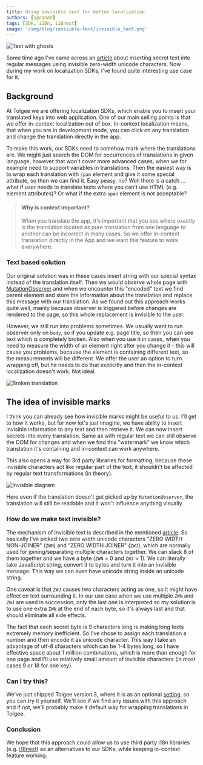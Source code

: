 ```yaml
---
title: Using invisible text for better localization
authors: [sgranat]
tags: [SDK, i18n, i18next]
image: '/img/blog/invisible-text/invisible_text.png'
---
```


![Text with ghosts](/img/blog/invisible-text/invisible_text.png)

Some time ago I've came across an [article](https://null-byte.wonderhowto.com/how-to/use-zero-width-characters-hide-secret-messages-text-even-reveal-leaks-0198692/) about inserting secret text into regular messages using invisible zero-width unicode characters. Now during my work on localization SDKs, I've found quite interesting use case for it.

<!--truncate-->

## Background

At Tolgee we are offering localization SDKs, which enable you to insert your translated keys into web application. One of our main selling points is that we offer in-context localization out of box. In-context localization means, that when you are in development mode, you can click on any translation and change the translation directly in the app.

To make this work, our SDKs need to somehow mark where the translations are. We might just search the DOM for occurrences of translations in given language, however that won't cover more advanced cases, when we for example need to support variables in translations. Then the easiest way is to wrap each translation with `span` element and give it some special attribute, so then we can find it. Easy peasy, no? Well there is a catch ... what if user needs to translate texts where you can't use HTML (e.g. element attributes)? Or what if the extra `span` element is not acceptable?

> #### Why is context important?
> When you translate the app, it's important that you see where exactly is the translation located as pure translation from one language to another can be incorrect in many cases. So we offer in-context translation directly in the App and we want this feature to work everywhere.

### Text based solution

Our original solution was in these cases insert string with our special syntax instead of the translation itself. Then we would observe whole page with [MutationObserver](https://developer.mozilla.org/en-US/docs/Web/API/MutationObserver) and when we encounter this "encoded" text we find parent element and store the information about the translation and replace this message with our translation. As we found out this approach works quite well, mainly because observer is triggered before changes are rendered to the page, so this whole replacement is invisible to the user.

However, we still run into problems sometimes. We usually want to run observer only on `body`, so if you update e.g. page title, so then you can see text which is completely broken. Also when you use it in cases, when you need to measure the width of an element right after you change it - this will cause you problems, because the element is containing different text, so the measurements will be different. We offer the user an option to turn wrapping off, but he needs to do that explicitly and then the in-context localization doesn't work. Not ideal.

![Broken translation](/img/blog/invisible-text/encoded_wrong.png)

## The idea of invisible marks

I think you can already see how invisible marks might be useful to us. I'll get to how it works, but for now let's just imagine, we have ability to insert invisible information to any text and then retrieve it. We can now insert secrets into every translation. Same as with regular text we can still observe the DOM for changes and when we find this "watermark" we know which translation it's containing and in-context can work anywhere.

This also opens a way for 3rd party libraries for formatting, because these invisible characters act like regular part of the text, it shouldn't be affected by regular text transformations (in theory).

![Invisible diagram](/img/blog/invisible-text/diagram_invisible.png)

Here even if the translation doesn't get picked up by `MutationObserver`, the translation will still be readable and it won't influence anything visually.

### How do we make text invisible?

The mechanism of invisible text is described in the mentioned [article](https://null-byte.wonderhowto.com/how-to/use-zero-width-characters-hide-secret-messages-text-even-reveal-leaks-0198692/). So basically I've picked two zero width unicode characters "ZERO WIDTH NON-JOINER" (`ZWN`) and "ZERO WIDTH JOINER" (`ZWJ`), which are normally used for joining/separating multiple characters together. We can stack 8 of them together and we have a byte (`ZWN` = 0 and `ZWJ` = 1). We can literally take JavaScript string, convert it to bytes and turn it into an invisible message. This way we can even have unicode string inside an unicode string.

One caveat is that `ZWJ` causes two characters acting as one, so it might have effect on text surrounding it. In our use case when we use multiple `ZWN` and `ZWJ` are used in succession, only the last one is interpreted so my solution is to use one extra `ZWN` at the end of each byte, so it's always last and that should eliminate all side effects.

The fact that each secret byte is 9 characters long is making long texts extremely memory inefficient. So I've chose to assign each translation a number and then encode it as unicode character. This way I take an advantage of utf-8 characters which can be 1-4 bytes long, so I have effective space about 1 million combinations, which is more than enough for one page and I'll use relatively small amount of invisible characters (in most cases 9 or 18 for one key).

### Can I try this?

We've just shipped Tolgee version 3, where it is as an optional [setting](https://tolgee.io/docs/changelog/tolgee_js_version_3#wrappermode-setting), so you can try it yourself. We'll see if we find any issues with this approach and if not, we'll probably make it default way for wrapping translations in Tolgee.

### Conclusion

We hope that this approach could allow us to use third party i18n libraries (e.g. [i18next](https://www.i18next.com/)) as an alternatives to our SDKs, while keeping in-context feature working.
